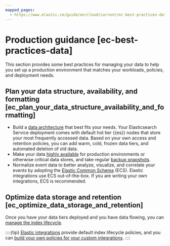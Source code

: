 ```yaml
---
mapped_pages:
  - https://www.elastic.co/guide/en/cloud/current/ec-best-practices-data.html
---
```


# Production guidance [ec-best-practices-data]

This section provides some best practices for managing your data to help you set up a production environment that matches your workloads, policies, and deployment needs.


## Plan your data structure, availability, and formatting [ec_plan_your_data_structure_availability_and_formatting]

* Build a [data architecture](https://www.elastic.co/guide/en/elasticsearch/reference/current/data-tiers.html) that best fits your needs. Your Elasticsearch Service deployment comes with default hot tier {{es}} nodes that store your most frequently accessed data. Based on your own access and retention policies, you can add warm, cold, frozen data tiers, and automated deletion of old data.
* Make your data [highly available](https://www.elastic.co/guide/en/elasticsearch/reference/current/high-availability.html) for production environments or otherwise critical data stores, and take regular [backup snapshots](tools/snapshot-and-restore.md).
* Normalize event data to better analyze, visualize, and correlate your events by adopting the [Elastic Common Schema](https://www.elastic.co/guide/en/ecs/current/ecs-getting-started.html) (ECS). Elastic integrations use ECS out-of-the-box. If you are writing your own integrations, ECS is recommended.


## Optimize data storage and retention [ec_optimize_data_storage_and_retention]

Once you have your data tiers deployed and you have data flowing, you can [manage the index lifecycle](https://www.elastic.co/guide/en/elasticsearch/reference/current/index-lifecycle-management.html).

::::{tip}
[Elastic integrations](https://www.elastic.co/integrations) provide default index lifecycle policies, and you can [build your own policies for your custom integrations](https://www.elastic.co/guide/en/elasticsearch/reference/current/getting-started-index-lifecycle-management.html).
::::


